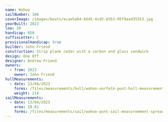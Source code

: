 ```yaml
---
name: Wahoo
sailNumber: 106
coverImage: /images/boats/ecae5a04-6645-4cd2-83b3-95f9aad35553.jpg
yearBuilt: 2023
loa: 20
handicap: 856
suffixLetter: C
provisionalHandicap: true
builder: John Friend
construction: Strip plank cedar with a carbon and glass sandwich
design: One Off
designer: Andrew Friend
owners:
  - from: 2023
    owner: John Friend
hullMeasurements:
  - date: 13/04/2023
    forms: /files/measurements/hull/wahoo-norfolk-punt-hull-measurement-form-3.xlsx
    weight: 214
sailMeasurements:
  - date: 13/04/2023
    area: 18.81
    forms: /files/measurements/sail/wahoo-punt-sail-measuremment-spreadsheet-04.xlsx
---
```

